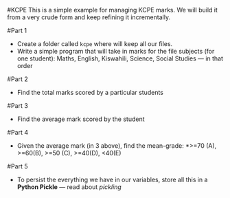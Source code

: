 #KCPE
This is a simple example for managing KCPE marks. 
We will build it from a very crude form and keep refining it
incrementally.

#Part 1
* Create a folder called `kcpe` where will keep all our files.
* Write a simple program that will take in marks for the file subjects (for one student): Maths, English, Kiswahili, Science, Social Studies &mdash; in that order

#Part 2
* Find the total marks scored by a particular students

#Part 3
* Find the average mark scored by the student

#Part 4
* Given the average mark (in 3 above), find the mean-grade: *>=70 (A), >=60(B), >=50 (C), >=40(D), <40(E)

#Part 5
* To persist the everything we have in our variables, store all this in a **Python Pickle** &mdash; read about *pickling* 

